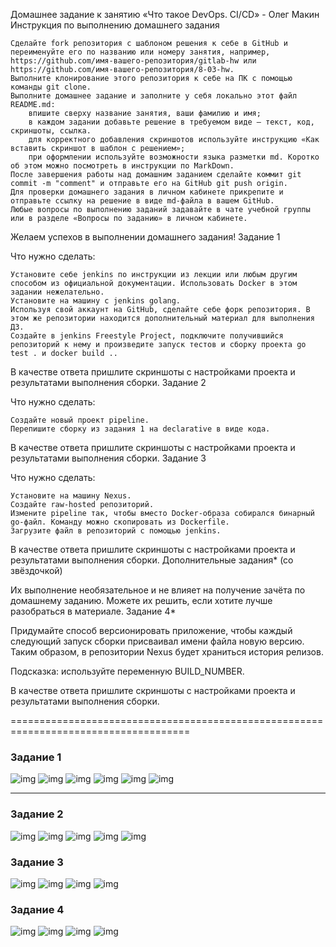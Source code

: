 
Домашнее задание к занятию «Что такое DevOps. СI/СD» - Олег Макин
Инструкция по выполнению домашнего задания

    Сделайте fork репозитория c шаблоном решения к себе в GitHub и переименуйте его по названию или номеру занятия, например, https://github.com/имя-вашего-репозитория/gitlab-hw или https://github.com/имя-вашего-репозитория/8-03-hw.
    Выполните клонирование этого репозитория к себе на ПК с помощью команды git clone.
    Выполните домашнее задание и заполните у себя локально этот файл README.md:
        впишите сверху название занятия, ваши фамилию и имя;
        в каждом задании добавьте решение в требуемом виде — текст, код, скриншоты, ссылка.
        для корректного добавления скриншотов используйте инструкцию «Как вставить скриншот в шаблон с решением»;
        при оформлении используйте возможности языка разметки md. Коротко об этом можно посмотреть в инструкции по MarkDown.
    После завершения работы над домашним заданием сделайте коммит git commit -m "comment" и отправьте его на GitHub git push origin.
    Для проверки домашнего задания в личном кабинете прикрепите и отправьте ссылку на решение в виде md-файла в вашем GitHub.
    Любые вопросы по выполнению заданий задавайте в чате учебной группы или в разделе «Вопросы по заданию» в личном кабинете.

Желаем успехов в выполнении домашнего задания!
Задание 1

Что нужно сделать:

    Установите себе jenkins по инструкции из лекции или любым другим способом из официальной документации. Использовать Docker в этом задании нежелательно.
    Установите на машину с jenkins golang.
    Используя свой аккаунт на GitHub, сделайте себе форк репозитория. В этом же репозитории находится дополнительный материал для выполнения ДЗ.
    Создайте в jenkins Freestyle Project, подключите получившийся репозиторий к нему и произведите запуск тестов и сборку проекта go test . и docker build ..

В качестве ответа пришлите скриншоты с настройками проекта и результатами выполнения сборки.
Задание 2

Что нужно сделать:

    Создайте новый проект pipeline.
    Перепишите сборку из задания 1 на declarative в виде кода.

В качестве ответа пришлите скриншоты с настройками проекта и результатами выполнения сборки.
Задание 3

Что нужно сделать:

    Установите на машину Nexus.
    Создайте raw-hosted репозиторий.
    Измените pipeline так, чтобы вместо Docker-образа собирался бинарный go-файл. Команду можно скопировать из Dockerfile.
    Загрузите файл в репозиторий с помощью jenkins.

В качестве ответа пришлите скриншоты с настройками проекта и результатами выполнения сборки.
Дополнительные задания* (со звёздочкой)

Их выполнение необязательное и не влияет на получение зачёта по домашнему заданию. Можете их решить, если хотите лучше разобраться в материале.
Задание 4*

Придумайте способ версионировать приложение, чтобы каждый следующий запуск сборки присваивал имени файла новую версию. Таким образом, в репозитории Nexus будет храниться история релизов.

Подсказка: используйте переменную BUILD_NUMBER.

В качестве ответа пришлите скриншоты с настройками проекта и результатами выполнения сборки.



=====================================================================================

### Задание 1


![img](https://github.com/01eg8/8-02-CI-CD-Oleg-Makin/blob/main/img/Screenshot%20from%202024-12-09%2016-39-16.png)
![img](https://github.com/01eg8/8-02-CI-CD-Oleg-Makin/blob/main/img/Screenshot%20from%202024-12-09%2016-39-30.png)
![img](https://github.com/01eg8/8-02-CI-CD-Oleg-Makin/blob/main/img/Screenshot%20from%202024-12-09%2016-39-54.png)
![img](https://github.com/01eg8/8-02-CI-CD-Oleg-Makin/blob/main/img/Screenshot%20from%202024-12-09%2016-40-31.png)
![img](https://github.com/01eg8/8-02-CI-CD-Oleg-Makin/blob/main/img/Screenshot%20from%202024-12-09%2016-40-48.png)
![img](https://github.com/01eg8/8-02-CI-CD-Oleg-Makin/blob/main/img/Screenshot%20from%202024-12-09%2016-41-16.png)


---

### Задание 2


![img](https://github.com/01eg8/8-02-CI-CD-Oleg-Makin/blob/main/img/Screenshot%20from%202024-12-09%2018-26-43.png)
![img](https://github.com/01eg8/8-02-CI-CD-Oleg-Makin/blob/main/img/Screenshot%20from%202024-12-09%2018-26-55.png)
![img](https://github.com/01eg8/8-02-CI-CD-Oleg-Makin/blob/main/img/Screenshot%20from%202024-12-09%2018-27-49.png)
![img](https://github.com/01eg8/8-02-CI-CD-Oleg-Makin/blob/main/img/Screenshot%20from%202024-12-09%2018-28-12.png)
![img](https://github.com/01eg8/8-02-CI-CD-Oleg-Makin/blob/main/img/Screenshot%20from%202024-12-09%2018-28-23.png)


### Задание 3


![img](https://github.com/01eg8/8-02-CI-CD-Oleg-Makin/blob/main/img/Screenshot%20from%202024-12-10%2019-53-06.png)
![img](https://github.com/01eg8/8-02-CI-CD-Oleg-Makin/blob/main/img/Screenshot%20from%202024-12-10%2019-53-40.png)
![img](https://github.com/01eg8/8-02-CI-CD-Oleg-Makin/blob/main/img/Screenshot%20from%202024-12-10%2019-56-09.png)
![img](https://github.com/01eg8/8-02-CI-CD-Oleg-Makin/blob/main/img/Screenshot%20from%202024-12-10%2019-56-22.png)



### Задание 4

![img](https://github.com/01eg8/8-02-CI-CD-Oleg-Makin/blob/main/img/Screenshot%20from%202024-12-10%2020-00-50.png)
![img](https://github.com/01eg8/8-02-CI-CD-Oleg-Makin/blob/main/img/Screenshot%20from%202024-12-10%2020-02-39.png)
![img](https://github.com/01eg8/8-02-CI-CD-Oleg-Makin/blob/main/img/Screenshot%20from%202024-12-10%2020-02-55.png)
![img](https://github.com/01eg8/8-02-CI-CD-Oleg-Makin/blob/main/img/Screenshot%20from%202024-12-10%2020-03-11.png)
